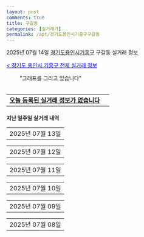 ```yaml
---
layout: post
comments: true
title: 구갈동
categories: [실거래가]
permalink: /apt/경기도용인시기흥구구갈동
---
```


2025년 07월 14일 <a href="/apt/경기도용인시기흥구">경기도용인시기흥구</a> 구갈동 실거래 정보

<a style="color: blue;" href="/apt/경기도용인시기흥구">< 경기도 용인시 기흥구 전체 실거래 정보</a>

<script type="text/javascript">
  google.charts.load('current', {'packages':['corechart']});
  google.charts.setOnLoadCallback(drawChart);

  function drawChart() {
    var data = google.visualization.arrayToDataTable([['거래일', '매매', '전월세', '전매'], ['21-01', 8, 5, 0], ['21-02', 0, 1, 0], ['21-03', 0, 1, 0], ['21-04', 0, 1, 0], ['21-05', 3, 0, 0], ['21-06', 0, 5, 0], ['21-07', 6, 13, 0], ['21-08', 56, 52, 0], ['21-09', 37, 58, 0], ['21-10', 27, 65, 0], ['21-11', 20, 39, 0], ['21-12', 9, 57, 0], ['22-01', 10, 57, 0], ['22-02', 16, 65, 0], ['22-03', 11, 66, 0], ['22-04', 16, 68, 0], ['22-05', 13, 76, 0], ['22-06', 9, 53, 0], ['22-07', 10, 43, 0], ['22-08', 0, 12, 0], ['23-07', 0, 1, 0], ['23-08', 1, 0, 0], ['23-09', 0, 4, 0], ['23-10', 3, 14, 0], ['23-11', 7, 54, 0], ['23-12', 24, 83, 0], ['24-01', 0, 3, 0], ['24-02', 0, 1, 0], ['24-03', 0, 2, 0], ['24-04', 0, 2, 0], ['24-05', 0, 1, 0], ['24-06', 2, 9, 0], ['24-07', 56, 67, 0], ['24-08', 57, 74, 0], ['24-09', 21, 55, 0], ['24-10', 24, 21, 24], ['24-11', 16, 0, 16], ['24-12', 23, 23, 23], ['25-01', 23, 23, 23], ['25-02', 33, 33, 33], ['25-03', 48, 48, 48], ['25-04', 35, 35, 35], ['25-05', 44, 44, 44], ['25-06', 64, 64, 64], ['25-07', 3, 3, 3]]);

    var options = {
      title: '최근 1년간 유형별 거래량 추이',
      legend: { position: 'bottom' }
    };

    setTimeout(function() {
        var chart = new google.visualization.LineChart(document.getElementById('columnchart_material'));
        chart.draw(data, (options));
        document.getElementById('loading').style.display = 'none';
    }, 200);

  }
</script>


<div id="loading" style="z-index:20; display: block; margin-left: 35px">"그래프를 그리고 있습니다"</div>
<div id="columnchart_material" style="width: 95%; margin-left: -35px; display: block"></div>
<!--<div style="width: 95%; margin-left: -35px; display: block">
      <script async src="https://pagead2.googlesyndication.com/pagead/js/adsbygoogle.js?client=ca-pub-3485438051770037"
          crossorigin="anonymous"></script>
      <ins class="adsbygoogle"
          style="display:block"
          data-ad-format="fluid"
          data-ad-layout-key="-fb+5w+4e-db+86"
          data-ad-client="ca-pub-3485438051770037"
          data-ad-slot="1827090281"></ins>
      <script>
          (adsbygoogle = window.adsbygoogle || []).push({});
      </script>
</div>-->
<br>
<table>
  <tr>
    <td colspan="4" style="font-weight: bold;"><a href="/apt/경기도용인시기흥구구갈동">오늘 등록된 실거래 정보가 없습니다</a> &nbsp;&nbsp;&nbsp; <a style="color: blue; font-size: smaller;" href="/apt/경기도용인시기흥구구갈동"></a></td>
  </tr>
    
</table>
    
<div style="margin-top: 20px; margin-bottom: 13px"><b>지난 일주일 실거래 내역</b></div>

  <table style="width: 100%; margin-bottom: 1px">
      <tr class="header">
        <td>2025년 07월 13일</td>
      </tr>
      <tr class="child" style="display: none">
        <td>
            
        <table>
          <tr>
            <td colspan="4" style="font-weight: bold;"><a href="https://search.naver.com/search.naver?query=기흥역 롯데캐슬 레이시티">기흥역 롯데캐슬 레이시티</a> &nbsp;&nbsp;&nbsp; <a style="color: blue; font-size: smaller;" href="/apt/경기도용인시기흥구구갈동기흥역롯데캐슬레이시티">면적별 최고가 ></a></td>            
          </tr>

          <tr>
            <td><a style="color: blue">매매</a></td>
            <td>37층</td>
            <td>84.12㎡</td>
            <td>계약일 2025-06-04</td>
          </tr>
          <tr>
            <td colspan="4"><a style="color: red;">신고가 </a>78,000 (중개거래)<br>기존최고가 77,500</td>
          </tr>
    
        </table>
        <table style="margin-top: 5px">
          <tr>
            <td colspan="4" style="font-weight: bold;"><a href="https://search.naver.com/search.naver?query=기흥역더샵">기흥역더샵</a> &nbsp;&nbsp;&nbsp; <a style="color: blue; font-size: smaller;" href="/apt/경기도용인시기흥구구갈동기흥역더샵">면적별 최고가 ></a></td>            
          </tr>
    
          <tr>
            <td><a style="color: blue">매매</a></td>
            <td>6층</td>
            <td>84.981㎡</td>
            <td>계약일 2025-06-18</td>
          </tr>
          <tr>
            <td colspan="4">84,000 (중개거래)</td>
          </tr>
    
          <tr>
            <td><a style="color: blue">매매</a></td>
            <td>12층</td>
            <td>72.5008㎡</td>
            <td>계약일 2025-07-02</td>
          </tr>
          <tr>
            <td colspan="4"><a style="color: red;">신고가 </a>79,000 (중개거래)<br>기존최고가 78,700</td>
          </tr>
    
          <tr>
            <td><a style="color: blue">매매</a></td>
            <td>12층</td>
            <td>72.5008㎡</td>
            <td>계약일 2025-06-28</td>
          </tr>
          <tr>
            <td colspan="4">78,000 (중개거래)</td>
          </tr>
    
        </table>
        <table style="margin-top: 5px">
          <tr>
            <td colspan="4" style="font-weight: bold;"><a href="https://search.naver.com/search.naver?query=기흥역센트럴푸르지오">기흥역센트럴푸르지오</a> &nbsp;&nbsp;&nbsp; <a style="color: blue; font-size: smaller;" href="/apt/경기도용인시기흥구구갈동기흥역센트럴푸르지오">면적별 최고가 ></a></td>            
          </tr>
    
          <tr>
            <td><a style="color: blue">매매</a></td>
            <td>23층</td>
            <td>84.9079㎡</td>
            <td>계약일 2025-07-04</td>
          </tr>
          <tr>
            <td colspan="4">86,500 (중개거래)</td>
          </tr>
    
        </table>
        <table style="margin-top: 5px">
          <tr>
            <td colspan="4" style="font-weight: bold;"><a href="https://search.naver.com/search.naver?query=코오롱하늘채(5단지)">코오롱하늘채(5단지)</a> &nbsp;&nbsp;&nbsp; <a style="color: blue; font-size: smaller;" href="/apt/경기도용인시기흥구구갈동코오롱하늘채(5단지)">면적별 최고가 ></a></td>            
          </tr>
    
          <tr>
            <td><a style="color: blue">매매</a></td>
            <td>20층</td>
            <td>134.78㎡</td>
            <td>계약일 2025-06-26</td>
          </tr>
          <tr>
            <td colspan="4"><a style="color: red;">신고가 </a>78,000 (중개거래)<br>기존최고가 73,000</td>
          </tr>
    
        </table>
        <table style="margin-top: 5px">
          <tr>
            <td colspan="4" style="font-weight: bold;"><a href="https://search.naver.com/search.naver?query=한양수자인">한양수자인</a> &nbsp;&nbsp;&nbsp; <a style="color: blue; font-size: smaller;" href="/apt/경기도용인시기흥구구갈동한양수자인">면적별 최고가 ></a></td>            
          </tr>
    
          <tr>
            <td><a style="color: blue">매매</a></td>
            <td>10층</td>
            <td>88.85㎡</td>
            <td>계약일 2025-06-21</td>
          </tr>
          <tr>
            <td colspan="4">56,000 (중개거래)</td>
          </tr>
    
          <tr>
            <td><a style="color: blue">매매</a></td>
            <td>3층</td>
            <td>88.85㎡</td>
            <td>계약일 2025-06-21</td>
          </tr>
          <tr>
            <td colspan="4">55,500 (중개거래)</td>
          </tr>
    
          <tr>
            <td><a style="color: blue">매매</a></td>
            <td>9층</td>
            <td>88.85㎡</td>
            <td>계약일 2025-06-28</td>
          </tr>
          <tr>
            <td colspan="4">55,000 (중개거래)</td>
          </tr>
    
        </table>
        <table style="margin-top: 5px">
          <tr>
            <td colspan="4" style="font-weight: bold;"><a href="https://search.naver.com/search.naver?query=힐스테이트기흥">힐스테이트기흥</a> &nbsp;&nbsp;&nbsp; <a style="color: blue; font-size: smaller;" href="/apt/경기도용인시기흥구구갈동힐스테이트기흥">면적별 최고가 ></a></td>            
          </tr>
    
          <tr>
            <td><a style="color: blue">매매</a></td>
            <td>36층</td>
            <td>84.9545㎡</td>
            <td>계약일 2025-07-05</td>
          </tr>
          <tr>
            <td colspan="4">94,500 (중개거래)</td>
          </tr>
    
          <tr>
            <td><a style="color: blue">매매</a></td>
            <td>37층</td>
            <td>72.8974㎡</td>
            <td>계약일 2025-06-24</td>
          </tr>
          <tr>
            <td colspan="4">84,000 (중개거래)</td>
          </tr>
    
        </table>
        <table style="margin-top: 5px">
          <tr>
            <td colspan="4" style="font-weight: bold;"><a href="https://search.naver.com/search.naver?query=기흥역 롯데캐슬 레이시티">기흥역 롯데캐슬 레이시티</a> &nbsp;&nbsp;&nbsp; <a style="color: blue; font-size: smaller;" href="/apt/경기도용인시기흥구구갈동기흥역롯데캐슬레이시티">면적별 최고가 ></a></td>            
          </tr>
    
          <tr>
            <td><a style="color: darkgreen">전세</a></td>
            <td>37층</td>
            <td>84.12㎡</td>
            <td>계약일 2025-06-04</td>
          </tr>
          <tr>
            <td colspan="4"><a style="color: red;">신고가 </a>78,000<br>기존최고가 77,500</td>
          </tr>
    
        </table>
        <table style="margin-top: 5px">
          <tr>
            <td colspan="4" style="font-weight: bold;"><a href="https://search.naver.com/search.naver?query=기흥역더샵">기흥역더샵</a> &nbsp;&nbsp;&nbsp; <a style="color: blue; font-size: smaller;" href="/apt/경기도용인시기흥구구갈동기흥역더샵">면적별 최고가 ></a></td>            
          </tr>
    
          <tr>
            <td><a style="color: darkgreen">전세</a></td>
            <td>6층</td>
            <td>84.981㎡</td>
            <td>계약일 2025-06-18</td>
          </tr>
          <tr>
            <td colspan="4">84,000</td>
          </tr>
    
          <tr>
            <td><a style="color: darkgreen">전세</a></td>
            <td>12층</td>
            <td>72.5008㎡</td>
            <td>계약일 2025-07-02</td>
          </tr>
          <tr>
            <td colspan="4"><a style="color: red;">신고가 </a>79,000<br>기존최고가 78,700</td>
          </tr>
    
          <tr>
            <td><a style="color: darkgreen">전세</a></td>
            <td>12층</td>
            <td>72.5008㎡</td>
            <td>계약일 2025-06-28</td>
          </tr>
          <tr>
            <td colspan="4">78,000</td>
          </tr>
    
        </table>
        <table style="margin-top: 5px">
          <tr>
            <td colspan="4" style="font-weight: bold;"><a href="https://search.naver.com/search.naver?query=기흥역센트럴푸르지오">기흥역센트럴푸르지오</a> &nbsp;&nbsp;&nbsp; <a style="color: blue; font-size: smaller;" href="/apt/경기도용인시기흥구구갈동기흥역센트럴푸르지오">면적별 최고가 ></a></td>            
          </tr>
    
          <tr>
            <td><a style="color: darkgreen">전세</a></td>
            <td>23층</td>
            <td>84.9079㎡</td>
            <td>계약일 2025-07-04</td>
          </tr>
          <tr>
            <td colspan="4">86,500</td>
          </tr>
    
        </table>
        <table style="margin-top: 5px">
          <tr>
            <td colspan="4" style="font-weight: bold;"><a href="https://search.naver.com/search.naver?query=코오롱하늘채(5단지)">코오롱하늘채(5단지)</a> &nbsp;&nbsp;&nbsp; <a style="color: blue; font-size: smaller;" href="/apt/경기도용인시기흥구구갈동코오롱하늘채(5단지)">면적별 최고가 ></a></td>            
          </tr>
    
          <tr>
            <td><a style="color: darkgreen">전세</a></td>
            <td>20층</td>
            <td>134.78㎡</td>
            <td>계약일 2025-06-26</td>
          </tr>
          <tr>
            <td colspan="4"><a style="color: red;">신고가 </a>78,000<br>기존최고가 53,000</td>
          </tr>
    
        </table>
        <table style="margin-top: 5px">
          <tr>
            <td colspan="4" style="font-weight: bold;"><a href="https://search.naver.com/search.naver?query=한양수자인">한양수자인</a> &nbsp;&nbsp;&nbsp; <a style="color: blue; font-size: smaller;" href="/apt/경기도용인시기흥구구갈동한양수자인">면적별 최고가 ></a></td>            
          </tr>
    
          <tr>
            <td><a style="color: darkgreen">전세</a></td>
            <td>10층</td>
            <td>88.85㎡</td>
            <td>계약일 2025-06-21</td>
          </tr>
          <tr>
            <td colspan="4">56,000</td>
          </tr>
    
          <tr>
            <td><a style="color: darkgreen">전세</a></td>
            <td>3층</td>
            <td>88.85㎡</td>
            <td>계약일 2025-06-21</td>
          </tr>
          <tr>
            <td colspan="4">55,500</td>
          </tr>
    
          <tr>
            <td><a style="color: darkgreen">전세</a></td>
            <td>9층</td>
            <td>88.85㎡</td>
            <td>계약일 2025-06-28</td>
          </tr>
          <tr>
            <td colspan="4">55,000</td>
          </tr>
    
        </table>
        <table style="margin-top: 5px">
          <tr>
            <td colspan="4" style="font-weight: bold;"><a href="https://search.naver.com/search.naver?query=힐스테이트기흥">힐스테이트기흥</a> &nbsp;&nbsp;&nbsp; <a style="color: blue; font-size: smaller;" href="/apt/경기도용인시기흥구구갈동힐스테이트기흥">면적별 최고가 ></a></td>            
          </tr>
    
          <tr>
            <td><a style="color: darkgreen">전세</a></td>
            <td>36층</td>
            <td>84.9545㎡</td>
            <td>계약일 2025-07-05</td>
          </tr>
          <tr>
            <td colspan="4">94,500</td>
          </tr>
    
          <tr>
            <td><a style="color: darkgreen">전세</a></td>
            <td>37층</td>
            <td>72.8974㎡</td>
            <td>계약일 2025-06-24</td>
          </tr>
          <tr>
            <td colspan="4">84,000</td>
          </tr>
    
        </table>
        <table style="margin-top: 5px">
          <tr>
            <td colspan="4" style="font-weight: bold;"><a href="https://search.naver.com/search.naver?query=기흥역 롯데캐슬 레이시티">기흥역 롯데캐슬 레이시티</a> &nbsp;&nbsp;&nbsp; <a style="color: blue; font-size: smaller;" href="/apt/경기도용인시기흥구구갈동기흥역롯데캐슬레이시티">면적별 최고가 ></a></td>            
          </tr>
    
          <tr>
            <td><a style="color: blue">전매</a></td>
            <td>37층</td>
            <td>84.12㎡</td>
            <td>계약일 2025-06-04</td>
          </tr>
          <tr>
            <td colspan="4"><a style="color: red;">신고가 </a>78,000 (중개거래)<br>기존최고가 77,500</td>
          </tr>
    
        </table>
        <table style="margin-top: 5px">
          <tr>
            <td colspan="4" style="font-weight: bold;"><a href="https://search.naver.com/search.naver?query=기흥역더샵">기흥역더샵</a> &nbsp;&nbsp;&nbsp; <a style="color: blue; font-size: smaller;" href="/apt/경기도용인시기흥구구갈동기흥역더샵">면적별 최고가 ></a></td>            
          </tr>
    
          <tr>
            <td><a style="color: blue">전매</a></td>
            <td>6층</td>
            <td>84.981㎡</td>
            <td>계약일 2025-06-18</td>
          </tr>
          <tr>
            <td colspan="4">84,000 (중개거래)</td>
          </tr>
    
          <tr>
            <td><a style="color: blue">전매</a></td>
            <td>12층</td>
            <td>72.5008㎡</td>
            <td>계약일 2025-07-02</td>
          </tr>
          <tr>
            <td colspan="4"><a style="color: red;">신고가 </a>79,000 (중개거래)<br>기존최고가 78,700</td>
          </tr>
    
          <tr>
            <td><a style="color: blue">전매</a></td>
            <td>12층</td>
            <td>72.5008㎡</td>
            <td>계약일 2025-06-28</td>
          </tr>
          <tr>
            <td colspan="4">78,000 (중개거래)</td>
          </tr>
    
        </table>
        <table style="margin-top: 5px">
          <tr>
            <td colspan="4" style="font-weight: bold;"><a href="https://search.naver.com/search.naver?query=기흥역센트럴푸르지오">기흥역센트럴푸르지오</a> &nbsp;&nbsp;&nbsp; <a style="color: blue; font-size: smaller;" href="/apt/경기도용인시기흥구구갈동기흥역센트럴푸르지오">면적별 최고가 ></a></td>            
          </tr>
    
          <tr>
            <td><a style="color: blue">전매</a></td>
            <td>23층</td>
            <td>84.9079㎡</td>
            <td>계약일 2025-07-04</td>
          </tr>
          <tr>
            <td colspan="4">86,500 (중개거래)</td>
          </tr>
    
        </table>
        <table style="margin-top: 5px">
          <tr>
            <td colspan="4" style="font-weight: bold;"><a href="https://search.naver.com/search.naver?query=코오롱하늘채(5단지)">코오롱하늘채(5단지)</a> &nbsp;&nbsp;&nbsp; <a style="color: blue; font-size: smaller;" href="/apt/경기도용인시기흥구구갈동코오롱하늘채(5단지)">면적별 최고가 ></a></td>            
          </tr>
    
          <tr>
            <td><a style="color: blue">전매</a></td>
            <td>20층</td>
            <td>134.78㎡</td>
            <td>계약일 2025-06-26</td>
          </tr>
          <tr>
            <td colspan="4">78,000 (중개거래)</td>
          </tr>
    
        </table>
        <table style="margin-top: 5px">
          <tr>
            <td colspan="4" style="font-weight: bold;"><a href="https://search.naver.com/search.naver?query=한양수자인">한양수자인</a> &nbsp;&nbsp;&nbsp; <a style="color: blue; font-size: smaller;" href="/apt/경기도용인시기흥구구갈동한양수자인">면적별 최고가 ></a></td>            
          </tr>
    
          <tr>
            <td><a style="color: blue">전매</a></td>
            <td>10층</td>
            <td>88.85㎡</td>
            <td>계약일 2025-06-21</td>
          </tr>
          <tr>
            <td colspan="4">56,000 (중개거래)</td>
          </tr>
    
          <tr>
            <td><a style="color: blue">전매</a></td>
            <td>3층</td>
            <td>88.85㎡</td>
            <td>계약일 2025-06-21</td>
          </tr>
          <tr>
            <td colspan="4">55,500 (중개거래)</td>
          </tr>
    
          <tr>
            <td><a style="color: blue">전매</a></td>
            <td>9층</td>
            <td>88.85㎡</td>
            <td>계약일 2025-06-28</td>
          </tr>
          <tr>
            <td colspan="4">55,000 (중개거래)</td>
          </tr>
    
        </table>
        <table style="margin-top: 5px">
          <tr>
            <td colspan="4" style="font-weight: bold;"><a href="https://search.naver.com/search.naver?query=힐스테이트기흥">힐스테이트기흥</a> &nbsp;&nbsp;&nbsp; <a style="color: blue; font-size: smaller;" href="/apt/경기도용인시기흥구구갈동힐스테이트기흥">면적별 최고가 ></a></td>            
          </tr>
    
          <tr>
            <td><a style="color: blue">전매</a></td>
            <td>36층</td>
            <td>84.9545㎡</td>
            <td>계약일 2025-07-05</td>
          </tr>
          <tr>
            <td colspan="4">94,500 (중개거래)</td>
          </tr>
    
          <tr>
            <td><a style="color: blue">전매</a></td>
            <td>37층</td>
            <td>72.8974㎡</td>
            <td>계약일 2025-06-24</td>
          </tr>
          <tr>
            <td colspan="4">84,000 (중개거래)</td>
          </tr>
    
        </table>
    
        </td>
      </tr>
  </table>
    
  <table style="width: 100%; margin-bottom: 1px">
      <tr class="header">
        <td>2025년 07월 12일</td>
      </tr>
      <tr class="child" style="display: none">
        <td>
            
        <table>
          <tr>
            <td colspan="4" style="font-weight: bold;"><a href="https://search.naver.com/search.naver?query=실거래정보없음">실거래정보없음</a> &nbsp;&nbsp;&nbsp; <a style="color: blue; font-size: smaller;" href="/apt/{real_region}구갈동{name_without_space}"></a></td>            
          </tr>

        </table>
    
        </td>
      </tr>
  </table>
    
  <table style="width: 100%; margin-bottom: 1px">
      <tr class="header">
        <td>2025년 07월 11일</td>
      </tr>
      <tr class="child" style="display: none">
        <td>
            
        <table>
          <tr>
            <td colspan="4" style="font-weight: bold;"><a href="https://search.naver.com/search.naver?query=실거래정보없음">실거래정보없음</a> &nbsp;&nbsp;&nbsp; <a style="color: blue; font-size: smaller;" href="/apt/{real_region}구갈동{name_without_space}"></a></td>            
          </tr>

        </table>
    
        </td>
      </tr>
  </table>
    
  <table style="width: 100%; margin-bottom: 1px">
      <tr class="header">
        <td>2025년 07월 10일</td>
      </tr>
      <tr class="child" style="display: none">
        <td>
            
        <table>
          <tr>
            <td colspan="4" style="font-weight: bold;"><a href="https://search.naver.com/search.naver?query=실거래정보없음">실거래정보없음</a> &nbsp;&nbsp;&nbsp; <a style="color: blue; font-size: smaller;" href="/apt/{real_region}구갈동{name_without_space}"></a></td>            
          </tr>

        </table>
    
        </td>
      </tr>
  </table>
    
  <table style="width: 100%; margin-bottom: 1px">
      <tr class="header">
        <td>2025년 07월 09일</td>
      </tr>
      <tr class="child" style="display: none">
        <td>
            
        <table>
          <tr>
            <td colspan="4" style="font-weight: bold;"><a href="https://search.naver.com/search.naver?query=실거래정보없음">실거래정보없음</a> &nbsp;&nbsp;&nbsp; <a style="color: blue; font-size: smaller;" href="/apt/{real_region}구갈동{name_without_space}"></a></td>            
          </tr>

        </table>
    
        </td>
      </tr>
  </table>
    
  <table style="width: 100%; margin-bottom: 1px">
      <tr class="header">
        <td>2025년 07월 08일</td>
      </tr>
      <tr class="child" style="display: none">
        <td>
            
        <table>
          <tr>
            <td colspan="4" style="font-weight: bold;"><a href="https://search.naver.com/search.naver?query=실거래정보없음">실거래정보없음</a> &nbsp;&nbsp;&nbsp; <a style="color: blue; font-size: smaller;" href="/apt/{real_region}구갈동{name_without_space}"></a></td>            
          </tr>

        </table>
    
        </td>
      </tr>
  </table>
    

